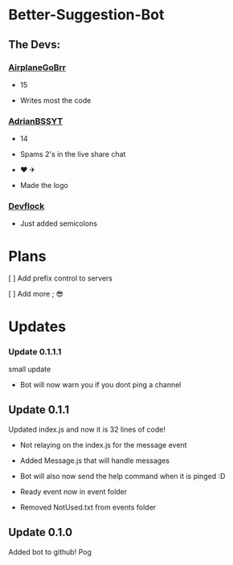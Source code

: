 # Better-Suggestion-Bot

## The Devs:

### [AirplaneGoBrr](https://github.com/AirplaneGoBrr)

- 15

- Writes most the code

### [AdrianBSSYT](https://github.com/AdrianBSSYT)

- 14

- Spams 2's in the live share chat 

- ♥ ✈

- Made the logo

### [Devflock](https://github.com/DevFlock)

- Just added semicolons

# Plans

[ ] Add prefix control to servers

[ ] Add more ; 😎 
<!-- [x] Is supposed to be a checkbox but only shows up on github -->
<!-- [ ] Is a unchecked checkbox -->

# Updates


### Update 0.1.1.1

small update

- Bot will now warn you if you dont ping a channel

## Update 0.1.1

Updated index.js and now it is 32 lines of code!


- Not relaying on the index.js for the message event

- Added Message.js that will handle messages

- Bot will also now send the help command when it is pinged :D

- Ready event now in event folder

- Removed NotUsed.txt from events folder

## Update 0.1.0

Added bot to github! Pog